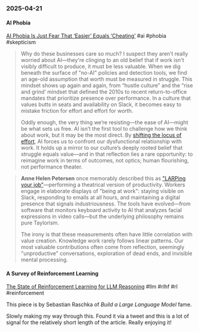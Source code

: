 ### 2025-04-21
#### AI Phobia
[AI Phobia Is Just Fear That ‘Easier’ Equals ‘Cheating’](https://every.to/working-overtime/ai-phobia-is-really-just-fear-that-easier-equals-cheating) #ai #phobia #skepticism

> Why do these businesses care so much? I suspect they aren’t really worried about AI—they're clinging to an old belief that if work isn't visibly difficult to produce, it must be less valuable. When we dig beneath the surface of "no-AI" policies and detection tools, we find an age-old assumption that worth must be measured in struggle. This mindset shows up again and again, from “hustle culture” and the “rise and grind’ mindset that defined the 2010s to recent return-to-office mandates that prioritize presence over performance. In a culture that values butts in seats and availability on Slack, it becomes easy to mistake friction for effort and effort for worth.
> 
> Oddly enough, the very thing we’re resisting—the ease of AI—might be what sets us free. AI isn’t the first tool to challenge how we think about work, but it may be the most direct. By [shifting the locus of effort](https://every.to/learning-curve/the-future-of-work-isn-t-about-doing-less-it-s-about-doing-better), AI forces us to confront our dysfunctional relationship with work. It holds up a mirror to our culture’s deeply rooted belief that struggle equals value—and in that reflection lies a rare opportunity: to reimagine work in terms of outcomes, not optics; human flourishing, not performance theater.

> **Anne Helen Petersen** once memorably described this as ["LARPing your job"](https://annehelen.substack.com/p/larping-your-job)—performing a theatrical version of productivity. Workers engage in elaborate displays of "being at work": staying visible on Slack, responding to emails at all hours, and maintaining a digital presence that signals industriousness. The tools have evolved—from software that monitors keyboard activity to AI that analyzes facial expressions in video calls—but the underlying philosophy remains pure Taylorism.
> 
> The irony is that these measurements often have little correlation with value creation. Knowledge work rarely follows linear patterns. Our most valuable contributions often come from reflection, seemingly "unproductive" conversations, exploration of dead ends, and invisible mental processing.

#### A Survey of Reinforcement Learning
[The State of Reinforcement Learning for LLM Reasoning](https://sebastianraschka.com/blog/2025/the-state-of-reinforcement-learning-for-llm-reasoning.html) #llm #rlhf #rl #reinforcement 

This piece is by Sebastian Raschka of _Build a Large Language Model_ fame.

Slowly making my way through this. Found it via a tweet and this is a lot of signal for the relatively short length of the article. Really enjoying it!
